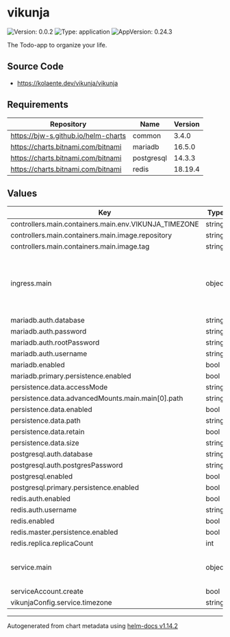 # vikunja

![Version: 0.0.2](https://img.shields.io/badge/Version-0.0.2-informational?style=flat-square) ![Type: application](https://img.shields.io/badge/Type-application-informational?style=flat-square) ![AppVersion: 0.24.3](https://img.shields.io/badge/AppVersion-0.24.3-informational?style=flat-square)

The Todo-app to organize your life.

## Source Code

* <https://kolaente.dev/vikunja/vikunja>

## Requirements

| Repository | Name | Version |
|------------|------|---------|
| https://bjw-s.github.io/helm-charts | common | 3.4.0 |
| https://charts.bitnami.com/bitnami | mariadb | 16.5.0 |
| https://charts.bitnami.com/bitnami | postgresql | 14.3.3 |
| https://charts.bitnami.com/bitnami | redis | 18.19.4 |

## Values

| Key | Type | Default | Description |
|-----|------|---------|-------------|
| controllers.main.containers.main.env.VIKUNJA_TIMEZONE | string | `"UTC"` |  |
| controllers.main.containers.main.image.repository | string | `"vikunja/vikunja"` |  |
| controllers.main.containers.main.image.tag | string | `""` |  |
| ingress.main | object | See [values.yaml](./values.yaml) | Enable and configure ingress settings for the chart under this key. |
| mariadb.auth.database | string | `"vikunja"` |  |
| mariadb.auth.password | string | `"changeme"` |  |
| mariadb.auth.rootPassword | string | `"changeme"` |  |
| mariadb.auth.username | string | `"vikunja"` |  |
| mariadb.enabled | bool | `false` |  |
| mariadb.primary.persistence.enabled | bool | `false` |  |
| persistence.data.accessMode | string | `"ReadWriteOnce"` |  |
| persistence.data.advancedMounts.main.main[0].path | string | `"/app/vikunja/files"` |  |
| persistence.data.enabled | bool | `true` |  |
| persistence.data.path | string | `"/app/vikunja/files"` |  |
| persistence.data.retain | bool | `true` |  |
| persistence.data.size | string | `"5Gi"` |  |
| postgresql.auth.database | string | `"vikunja"` |  |
| postgresql.auth.postgresPassword | string | `"changeme"` |  |
| postgresql.enabled | bool | `false` |  |
| postgresql.primary.persistence.enabled | bool | `false` |  |
| redis.auth.enabled | bool | `true` |  |
| redis.auth.username | string | `""` |  |
| redis.enabled | bool | `false` |  |
| redis.master.persistence.enabled | bool | `false` |  |
| redis.replica.replicaCount | int | `0` |  |
| service.main | object | See [values.yaml](./values.yaml) | Configures service settings for the chart. |
| serviceAccount.create | bool | `false` |  |
| vikunjaConfig.service.timezone | string | `"UTC"` |  |

----------------------------------------------
Autogenerated from chart metadata using [helm-docs v1.14.2](https://github.com/norwoodj/helm-docs/releases/v1.14.2)
